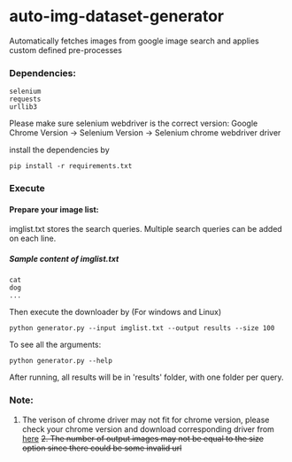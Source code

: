 auto-img-dataset-generator
===========================

Automatically fetches images from google image search and applies custom defined pre-processes 

### Dependencies:
    selenium    
    requests
    urllib3

Please make sure selenium webdriver is the correct version:
Google Chrome Version -> Selenium Version -> Selenium chrome webdriver driver

install the dependencies by
```
pip install -r requirements.txt
```

### Execute
#### Prepare your image list:
imglist.txt stores the search queries. Multiple search queries can be added on each line.

##### Sample content of imglist.txt
    cat
    dog
    ...

Then execute the downloader by (For windows and Linux)
```
python generator.py --input imglist.txt --output results --size 100 
```

To see all the arguments:
```
python generator.py --help
```

After running, all results will be in 'results' folder, with one folder per query.

### Note:
1. The verison of chrome driver may not fit for chrome version, please check your chrome version and download corresponding driver from [here](https://sites.google.com/a/chromium.org/chromedriver/downloads)
~~2. The number of output images may not be equal to the size option since there could be some invalid url~~
